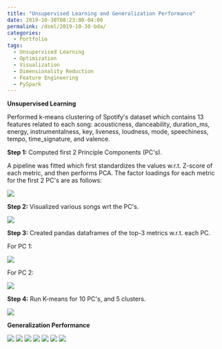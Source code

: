 ```yaml
---
title: "Unsupervised Learning and Generalization Performance"
date: 2019-10-30T08:23:00-04:00
permalink: /dsml/2019-10-30-bda/
categories:
  - Portfolio
tags:
  - Unsupervised Learning
  - Optimization
  - Visualization
  - Dimensionality Reduction
  - Feature Engineering
  - PySpark
---
```

**Unsupervised Learning**

Performed k-means clustering of Spotify's dataset which contains 13 features related to each song: acousticness, danceability, duration_ms, energy, instrumentalness, key, liveness, loudness, mode, speechiness, tempo, time_signature, and valence.

**Step 1:** Computed first 2 Principle Components (PC's).

A pipeline was fitted which first standardizes the values w.r.t. Z-score of each metric, and then performs PCA. The factor loadings for each metric for the first 2 PC's are as follows:

<img src="/assets/images/big-data-analytics/wk4-2-1.png?raw=true"/>

**Step 2:** Visualized various songs wrt the PC's.

<img src="/assets/images/big-data-analytics/wk4-2-4.png?raw=true"/>

**Step 3:** Created pandas dataframes of the top-3 metrics w.r.t. each PC.

For PC 1:

<img src="/assets/images/big-data-analytics/wk4-2-2.png?raw=true"/>

For PC 2:

<img src="/assets/images/big-data-analytics/wk4-2-3.png?raw=true"/>

**Step 4:** Run K-means for 10 PC's, and 5 clusters.

<img src="/assets/images/big-data-analytics/wk4-2-5.png?raw=true"/>

**Generalization Performance**

<img src="/assets/images/big-data-analytics/wk4-1.png?raw=true"/>

<img src="/assets/images/big-data-analytics/wk4-2.png?raw=true"/>

<img src="/assets/images/big-data-analytics/wk4-3.png?raw=true"/>

<img src="/assets/images/big-data-analytics/wk4-4.png?raw=true"/>

<img src="/assets/images/big-data-analytics/wk4-5.png?raw=true"/>

<img src="/assets/images/big-data-analytics/wk4-6.png?raw=true"/>

<img src="/assets/images/big-data-analytics/wk4-7.png?raw=true"/>
